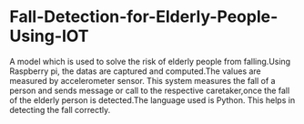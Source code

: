# Fall-Detection-for-Elderly-People-Using-IOT
A model which is used to solve the risk of elderly people from falling.Using Raspberry pi, the datas are captured and computed.The values are measured by accelerometer sensor. This system measures the fall of a person and sends message or call to the respective caretaker,once the fall of the elderly person is detected.The language used is Python. This helps in detecting the fall correctly.
